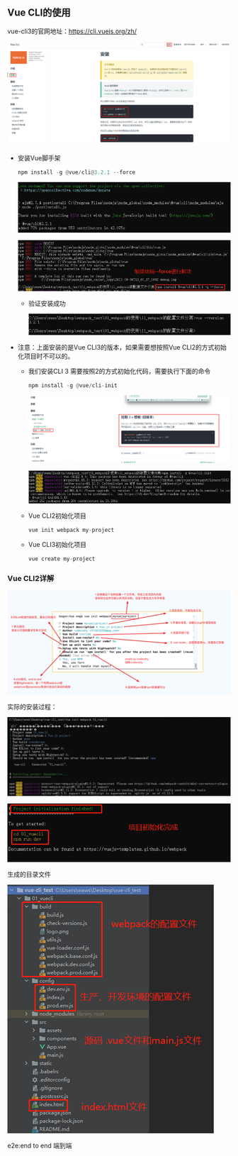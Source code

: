## Vue CLI的使用

vue-cli3的官网地址：https://cli.vuejs.org/zh/

![企业微信截图_20210906205408](images\企业微信截图_20210906205408.png)

- 安装Vue脚手架

  ```python
  npm install -g @vue/cli@3.2.1 --force
  ```

  ![企业微信截图_20210906210300](images\企业微信截图_20210906210300.png)

  ![企业微信截图_20210906210337](images\企业微信截图_20210906210337.png)

  - 验证安装成功

    ![企业微信截图_20210906210708](images\企业微信截图_20210906210708.png)

- 注意：上面安装的是Vue CLI3的版本，如果需要想按照Vue CLI2的方式初始化项目时不可以的。

  - 我们安装CLI 3 需要按照2的方式初始化代码，需要执行下面的命令

    ```python
    npm install -g @vue/cli-init
    ```

    ![企业微信截图_20210906205725](images\企业微信截图_20210906205725.png)

    ![企业微信截图_20210906210807](images\企业微信截图_20210906210807.png)

  - Vue CLI2初始化项目

    ```python
    vue init webpack my-project
    ```

  - Vue CLI3初始化项目

    ```python
    vue create my-project
    ```


### Vue CLI2详解

![企业微信截图_20210906204246](images\企业微信截图_20210906204246.png)

实际的安装过程：

![企业微信截图_20210906211353](images\企业微信截图_20210906211353.png)

![企业微信截图_20210906211436](images\企业微信截图_20210906211436.png)

生成的目录文件

![企业微信截图_20210906212327](images\企业微信截图_20210906212327.png)

e2e:end to end 端到端
